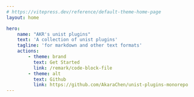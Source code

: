 ```yaml
---
# https://vitepress.dev/reference/default-theme-home-page
layout: home

hero:
    name: "AKR's unist plugins"
    text: 'A collection of unist plugins'
    tagline: 'for markdown and other text formats'
    actions:
        - theme: brand
          text: Get Started
          link: /remark/code-block-file
        - theme: alt
          text: Github
          link: https://github.com/AkaraChen/unist-plugins-monorepo
---
```

